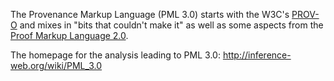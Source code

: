The Provenance Markup Language (PML 3.0) starts with the W3C's [PROV-O](http://www.w3.org/TR/prov-o/) and mixes in "bits that couldn't make it" as well as some aspects from the [Proof Markup Language 2.0](http://inference-web.org/wiki/Documentation).

The homepage for the analysis leading to PML 3.0: http://inference-web.org/wiki/PML_3.0
